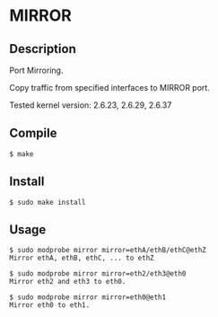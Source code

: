 # MIRROR

## Description

Port Mirroring.

Copy traffic from specified interfaces to MIRROR port.

Tested kernel version: 2.6.23, 2.6.29, 2.6.37

## Compile

    $ make

## Install

    $ sudo make install

## Usage

    $ sudo modprobe mirror mirror=ethA/ethB/ethC@ethZ
    Mirror ethA, ethB, ethC, ... to ethZ

    $ sudo modprobe mirror mirror=eth2/eth3@eth0
    Mirror eth2 and eth3 to eth0.

    $ sudo modprobe mirror mirror=eth0@eth1
    Mirror eth0 to eth1.
